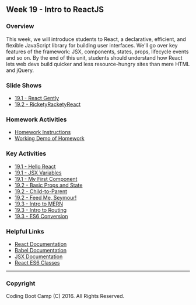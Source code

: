 ## Week 19 - Intro to ReactJS

### Overview
This week, we will introduce students to React, a declarative, efficient, and flexible JavaScript library for building user interfaces. We'll go over key features of the framework: JSX, components, states, props, lifecycle events and so on. By the end of this unit, students should understand how React lets web devs build quicker and less resource-hungry sites than mere HTML and jQuery.

### Slide Shows
* [19.1 - React Gently](1-Class-Content/19.1/Slide-Shows)
* [19.2 - RicketyRacketyReact](1-Class-Content/19.2/Slide-Shows)

### Homework Activities
* [Homework Instructions](2-Homework/Instructions/homework_instructions.md)
* [Working Demo of Homework](http://react-nyt-app.herokuapp.com/)

### Key Activities
* [19.1 - Hello React](1-Class-Content/19.1/Activities/02-HelloReact)
* [19.1 - JSX Variables](1-Class-Content/19.1/Activities/05-JSXVariables)
* [19.1 - My First Component](1-Class-Content/19.1/Activities/07-MyFirstComponent)
* [19.2 - Basic Props and State](1-Class-Content/19.2/Activities/02-BasicPropsState)
* [19.2 - Child-to-Parent](1-Class-Content/19.2/Activities/03-Parent-to-Child-Students)
* [19.2 - Feed Me, Seymour!](1-Class-Content/19.2/Activities/06-FeedMeSeymour-Students)
* [19.3 - Intro to MERN](1-Class-Content/19.3/Activities/01-IntroMERN)
* [19.3 - Intro to Routing](1-Class-Content/19.3/Activities/03-IntroRouting)
* [19.3 - ES6 Conversion](1-Class-Content/19.3/Activities/07-ES6-Address-Students)

### Helpful Links
* [React Documentation](https://facebook.github.io/react/docs/getting-started.html)
* [Babel Documentation](https://babeljs.io/docs/setup/#installation)
* [JSX Documentation](https://facebook.github.io/react/docs/jsx-in-depth.html)
* [React ES6 Classes](https://facebook.github.io/react/docs/reusable-components.html#es6-classes)


-------

### Copyright
Coding Boot Camp (C) 2016. All Rights Reserved.
